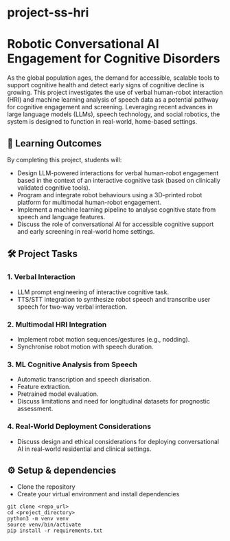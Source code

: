 # project-ss-hri

# Robotic Conversational AI Engagement for Cognitive Disorders

As the global population ages, the demand for accessible, scalable tools to support cognitive health and detect early signs of cognitive decline is growing. This project investigates the use of verbal human-robot interaction (HRI) and machine learning analysis of speech data as a potential pathway for cognitive engagement and screening. Leveraging recent advances in large language models (LLMs), speech technology, and social robotics, the system is designed to function in real-world, home-based settings.

## 🎯 Learning Outcomes

By completing this project, students will:

- Design LLM-powered interactions for verbal human-robot engagement based in the context of an interactive cognitive task (based on clinically validated cognitive tools).
- Program and integrate robot behaviours using a 3D-printed robot platform for multimodal human-robot engagement.
- Implement a machine learning pipeline to analyse cognitive state from speech and language features.
- Discuss the role of conversational AI for accessible cognitive support and early screening in real-world home settings.

## 🛠️ Project Tasks

### 1. Verbal Interaction

- LLM prompt engineering of interactive cognitive task.
- TTS/STT integration to synthesize robot speech and transcribe user speech for two-way verbal interaction.

### 2. Multimodal HRI Integration

- Implement robot motion sequences/gestures (e.g., nodding).
- Synchronise robot motion with speech duration.

### 3. ML Cognitive Analysis from Speech

- Automatic transcription and speech diarisation.
- Feature extraction.
- Pretrained model evaluation.
- Discuss limitations and need for longitudinal datasets for prognostic assessment.

### 4. Real-World Deployment Considerations

- Discuss design and ethical considerations for deploying conversational AI in real-world residential and clinical settings.

## ⚙️ Setup & dependencies
- Clone the repository
- Create your virtual environment and install dependencies

```
git clone <repo_url>
cd <project_directory>
python3 -m venv venv
source venv/bin/activate
pip install -r requirements.txt
```

